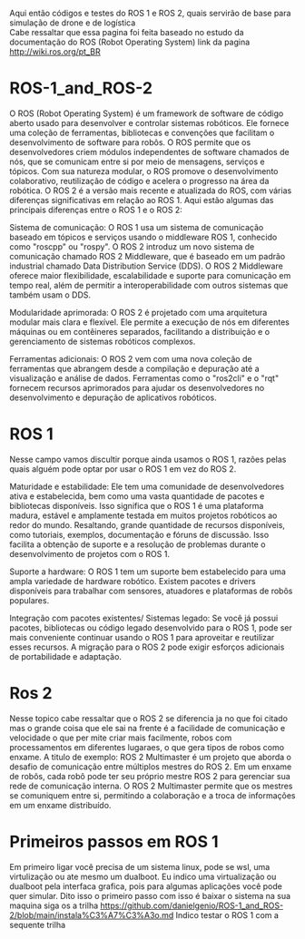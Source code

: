 Aqui então  códigos e testes do ROS 1 e ROS 2,  quais servirão de base para simulação de drone e  de logística   
Cabe ressaltar que essa pagina foi feita baseado no estudo da documentação do ROS  (Robot Operating System)  link da pagina http://wiki.ros.org/pt_BR 
# ROS-1_and_ROS-2 


O ROS (Robot Operating System) é um framework de software de código aberto usado para desenvolver e controlar sistemas robóticos. Ele fornece uma coleção de ferramentas, bibliotecas e convenções que facilitam o desenvolvimento de software para robôs. O ROS permite que os desenvolvedores criem módulos independentes de software chamados de nós, que se comunicam entre si por meio de mensagens, serviços e tópicos. Com sua natureza modular, o ROS promove o desenvolvimento colaborativo, reutilização de código e acelera o progresso na área da robótica.
 O ROS 2 é a versão mais recente e atualizada do ROS, com várias diferenças significativas em relação ao ROS 1. Aqui estão algumas das principais diferenças entre o ROS 1 e o ROS 2:

Sistema de comunicação: O ROS 1 usa um sistema de comunicação baseado em tópicos e serviços usando o middleware ROS 1, conhecido como "roscpp" ou "rospy". O ROS 2 introduz um novo sistema de comunicação chamado ROS 2 Middleware, que é baseado em um padrão industrial chamado Data Distribution Service (DDS). O ROS 2 Middleware oferece maior flexibilidade, escalabilidade e suporte para comunicação em tempo real, além de permitir a interoperabilidade com outros sistemas que também usam o DDS.

Modularidade aprimorada: O ROS 2 é projetado com uma arquitetura modular mais clara e flexível. Ele permite a execução de nós em diferentes máquinas ou em contêineres separados, facilitando a distribuição e o gerenciamento de sistemas robóticos complexos.

Ferramentas adicionais: O ROS 2 vem com uma nova coleção de ferramentas que abrangem desde a compilação e depuração até a visualização e análise de dados. Ferramentas como o "ros2cli" e o "rqt" fornecem recursos aprimorados para ajudar os desenvolvedores no desenvolvimento e depuração de aplicativos robóticos.

 # ROS 1
Nesse campo vamos discultir porque ainda usamos o ROS 1, razões pelas quais alguém pode optar por usar o ROS 1 em vez do ROS 2.

Maturidade e estabilidade: Ele tem uma comunidade de desenvolvedores ativa e estabelecida, bem como uma vasta quantidade de pacotes e bibliotecas disponíveis. Isso significa que o ROS 1 é uma plataforma madura, estável e amplamente testada em muitos projetos robóticos ao redor do mundo. Resaltando,  grande quantidade de recursos disponíveis, como tutoriais, exemplos, documentação e fóruns de discussão. Isso facilita a obtenção de suporte e a resolução de problemas durante o desenvolvimento de projetos com o ROS 1.

Suporte a hardware: O ROS 1 tem um suporte bem estabelecido para uma ampla variedade de hardware robótico. Existem pacotes e drivers disponíveis para trabalhar com sensores, atuadores e plataformas de robôs populares.

Integração com pacotes existentes/ Sistemas legado: Se você já possui pacotes, bibliotecas ou código legado desenvolvido para o ROS 1, pode ser mais conveniente continuar usando o ROS 1 para aproveitar e reutilizar esses recursos. A migração para o ROS 2 pode exigir esforços adicionais de portabilidade e adaptação.

# Ros 2
Nesse topico cabe ressaltar que o ROS 2 se diferencia ja no que foi citado mas o grande coisa que ele sai na frente é a facilidade de comunicação e velocidade o que per mite criar mais facilmente, robos com processamentos em diferentes lugaraes, o que gera tipos de robos como enxame. A titulo de exemplo:  ROS 2 Multimaster é um projeto que aborda o desafio de comunicação entre múltiplos mestres do ROS 2. Em um enxame de robôs, cada robô pode ter seu próprio mestre ROS 2 para gerenciar sua rede de comunicação interna. O ROS 2 Multimaster permite que os mestres se comuniquem entre si, permitindo a colaboração e a troca de informações em um enxame distribuído. 

# Primeiros passos em ROS 1
Em primeiro ligar você precisa de um sistema linux, pode se wsl, uma virtulização ou ate mesmo  um dualboot. Eu indico uma virtualização ou dualboot pela interfaca grafica, pois para algumas aplicações você pode quer simular. Dito isso o primeiro passo com isso é baixar o sistema na sua maquina siga os a trilha https://github.com/danielgenio/ROS-1_and_ROS-2/blob/main/instala%C3%A7%C3%A3o.md
Indico testar o ROS 1 com a sequente trilha 

